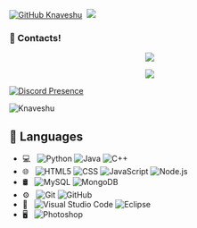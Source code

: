 [![GitHub Knaveshu](https://img.shields.io/github/followers/Knaveshu?label=follow&style=social)](https://github.com/Knaveshu)&nbsp;
<a href="https://instagram.com/knaveshu"><img src="https://img.shields.io/badge/@knaveshu-8b72ff?style=flat&logo=Instagram&logoColor=white"/></a> &nbsp;

<h3>🌟 Contacts!</h3>
<p align="center">
      <a href="https://open.spotify.com/artist/6qZjuIhb91SR2Q3HhpbM0H" target"blank_"><img src="https://img.shields.io/badge/spotify-ffbb00?style=for-the-badge&logo=spotify&logoColor=white"></a>
 
<p align="center">
      <a href="https://instagram.com/knaveshu" target"blank_"><img src="https://img.shields.io/badge/instagram-ffbb00?style=for-the-badge&logo=instagram&logoColor=white"></a>
 
[![Discord Presence](https://lanyard.cnrad.dev/api/754021977919848499)](https://discord.com/users/754021977919848499)

<img src="https://komarev.com/ghpvc/?username=Knaveshu&label=Ziyaretçi%20Sayısı&color=552b75" alt="Knaveshu" />

## 🔧 Languages
- 💻 &nbsp;
  ![Python](https://img.shields.io/badge/-Python-333333?style=flat&logo=python)
  ![Java](https://img.shields.io/badge/-Java-333333?style=flat&logo=Java&logoColor=007396)
  ![C++](https://img.shields.io/badge/-C++-333333?style=flat&logo=C%2B%2B&logoColor=00599C)
- 🌐 &nbsp;
  ![HTML5](https://img.shields.io/badge/-HTML5-333333?style=flat&logo=HTML5)
  ![CSS](https://img.shields.io/badge/-CSS-333333?style=flat&logo=CSS3&logoColor=1572B6)
  ![JavaScript](https://img.shields.io/badge/-JavaScript-333333?style=flat&logo=javascript)
  ![Node.js](https://img.shields.io/badge/-Node.js-333333?style=flat&logo=node.js)
- 🛢 &nbsp;
  ![MySQL](https://img.shields.io/badge/-MySQL-333333?style=flat&logo=mysql)
  ![MongoDB](https://img.shields.io/badge/-MongoDB-333333?style=flat&logo=mongodb)
- ⚙️ &nbsp;
  ![Git](https://img.shields.io/badge/-Git-333333?style=flat&logo=git)
  ![GitHub](https://img.shields.io/badge/-GitHub-333333?style=flat&logo=github)
- 🔧 &nbsp;
  ![Visual Studio Code](https://img.shields.io/badge/-Visual%20Studio%20Code-333333?style=flat&logo=visual-studio-code&logoColor=007ACC)
  ![Eclipse](https://img.shields.io/badge/-Eclipse-333333?style=flat&logo=eclipse-ide&logoColor=2C2255)
- 🖥 &nbsp;
  ![Photoshop](https://img.shields.io/badge/-Photoshop-333333?style=flat&logo=adobe-photoshop)







